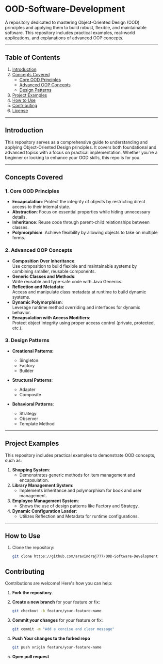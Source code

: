 # OOD-Software-Development

A repository dedicated to mastering Object-Oriented Design (OOD) principles and applying them to build robust, flexible, and maintainable software. This repository includes practical examples, real-world applications, and explanations of advanced OOP concepts.

---

## **Table of Contents**
1. [Introduction](#introduction)
2. [Concepts Covered](#concepts-covered)
    - [Core OOD Principles](#core-ood-principles)
    - [Advanced OOP Concepts](#advanced-oop-concepts)
    - [Design Patterns](#design-patterns)
3. [Project Examples](#project-examples)
4. [How to Use](#how-to-use)
5. [Contributing](#contributing)
6. [License](#license)

---

## **Introduction**
This repository serves as a comprehensive guide to understanding and applying Object-Oriented Design principles. It covers both foundational and advanced topics with a focus on practical implementation. Whether you're a beginner or looking to enhance your OOD skills, this repo is for you.

---

## **Concepts Covered**

### **1. Core OOD Principles**
- **Encapsulation**: Protect the integrity of objects by restricting direct access to their internal state.  
- **Abstraction**: Focus on essential properties while hiding unnecessary details.  
- **Inheritance**: Reuse code through parent-child relationships between classes.  
- **Polymorphism**: Achieve flexibility by allowing objects to take on multiple forms.

### **2. Advanced OOP Concepts**
- **Composition Over Inheritance**:  
  Use composition to build flexible and maintainable systems by combining smaller, reusable components.  
- **Generic Classes and Methods**:  
  Write reusable and type-safe code with Java Generics.  
- **Reflection and Metadata**:  
  Access and manipulate class metadata at runtime to build dynamic systems.  
- **Dynamic Polymorphism**:  
  Leverage runtime method overriding and interfaces for dynamic behavior.  
- **Encapsulation with Access Modifiers**:  
  Protect object integrity using proper access control (private, protected, etc.).

### **3. Design Patterns**
- **Creational Patterns**:  
  - Singleton  
  - Factory  
  - Builder  

- **Structural Patterns**:  
  - Adapter  
  - Composite  

- **Behavioral Patterns**:  
  - Strategy  
  - Observer  
  - Template Method  

---

## **Project Examples**
This repository includes practical examples to demonstrate OOD concepts, such as:
1. **Shopping System**:  
   - Demonstrates generic methods for item management and encapsulation.
2. **Library Management System**:  
   - Implements inheritance and polymorphism for book and user management.
3. **Employee Management System**:  
   - Shows the use of design patterns like Factory and Strategy.
4. **Dynamic Configuration Loader**:  
   - Utilizes Reflection and Metadata for runtime configurations.

---

## **How to Use**
1. Clone the repository:
   ```bash
   git clone https://github.com/aravindraj777/OOD-Software-Development.git


## **Contributing**
Contributions are welcome! Here's how you can help:

1. **Fork the repository**.

2. **Create a new branch** for your feature or fix:
   ```bash
   git checkout -b feature/your-feature-name
   
3. **Commit your changes** for your feature or fix:
     ```bash
     git commit -m "Add a concise and clear message"
     
4. **Push Your changes to the forked repo**
    ```bash
    git push origin feature/your-feature-name
    
5. **Open pull request**
